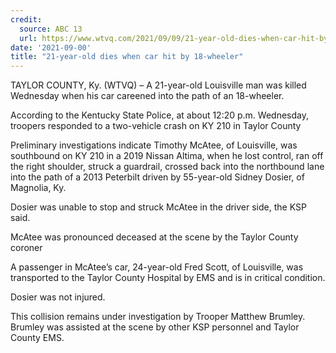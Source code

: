 ```yaml
---
credit:
  source: ABC 13
  url: https://www.wtvq.com/2021/09/09/21-year-old-dies-when-car-hit-by-18-wheeler/
date: '2021-09-00'
title: "21-year-old dies when car hit by 18-wheeler"
---
```

TAYLOR COUNTY, Ky. (WTVQ) – A 21-year-old Louisville man was killed Wednesday when his car careened into the path of an 18-wheeler.

According to the Kentucky State Police, at about 12:20 p.m. Wednesday, troopers responded to a two-vehicle crash on KY 210 in Taylor County

Preliminary investigations indicate Timothy McAtee, of Louisville, was southbound on KY 210 in a 2019 Nissan Altima, when he lost control, ran off the right shoulder, struck a guardrail, crossed back into the northbound lane into the path of a 2013 Peterbilt driven by 55-year-old Sidney Dosier, of Magnolia, Ky.

Dosier was unable to stop and struck McAtee in the driver side, the KSP said.

McAtee was pronounced deceased at the scene by the Taylor County coroner

A passenger in McAtee’s car, 24-year-old Fred Scott, of Louisville, was transported to the Taylor County Hospital by EMS and is in critical condition.

Dosier was not injured.

This collision remains under investigation by Trooper Matthew Brumley. Brumley was assisted at the scene by other KSP personnel and Taylor County EMS.
